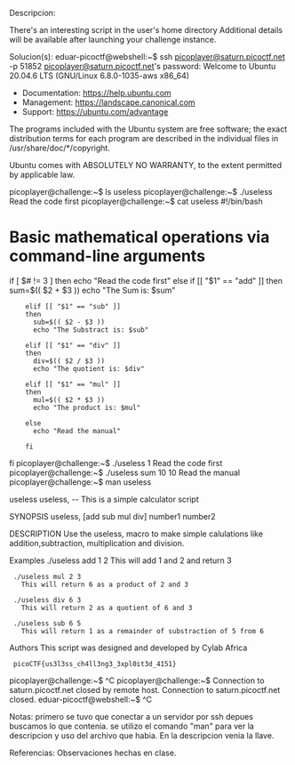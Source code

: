 
Descripcion:

There's an interesting script in the user's home directory
Additional details will be available after launching your challenge instance.

Solucion(s):
eduar-picoctf@webshell:~$ ssh picoplayer@saturn.picoctf.net -p 51852
picoplayer@saturn.picoctf.net's password: 
Welcome to Ubuntu 20.04.6 LTS (GNU/Linux 6.8.0-1035-aws x86_64)

 * Documentation:  https://help.ubuntu.com
 * Management:     https://landscape.canonical.com
 * Support:        https://ubuntu.com/advantage

The programs included with the Ubuntu system are free software;
the exact distribution terms for each program are described in the
individual files in /usr/share/doc/*/copyright.

Ubuntu comes with ABSOLUTELY NO WARRANTY, to the extent permitted by
applicable law.

picoplayer@challenge:~$ ls
useless
picoplayer@challenge:~$ ./useless
Read the code first
picoplayer@challenge:~$ cat useless
#!/bin/bash
# Basic mathematical operations via command-line arguments

if [ $# != 3 ]
then
  echo "Read the code first"
else
        if [[ "$1" == "add" ]]
        then 
          sum=$(( $2 + $3 ))
          echo "The Sum is: $sum"  

        elif [[ "$1" == "sub" ]]
        then 
          sub=$(( $2 - $3 ))
          echo "The Substract is: $sub" 

        elif [[ "$1" == "div" ]]
        then 
          div=$(( $2 / $3 ))
          echo "The quotient is: $div" 

        elif [[ "$1" == "mul" ]]
        then
          mul=$(( $2 * $3 ))
          echo "The product is: $mul" 

        else
          echo "Read the manual"
         
        fi
fi
picoplayer@challenge:~$ ./useless 1
Read the code first
picoplayer@challenge:~$ ./useless sum 10 10
Read the manual
picoplayer@challenge:~$ man useless

useless
     useless, -- This is a simple calculator script

SYNOPSIS
     useless, [add sub mul div] number1 number2

DESCRIPTION
     Use the useless, macro to make simple calulations like addition,subtraction, multiplication and division.

Examples
     ./useless add 1 2
       This will add 1 and 2 and return 3

     ./useless mul 2 3
       This will return 6 as a product of 2 and 3

     ./useless div 6 3
       This will return 2 as a quotient of 6 and 3

     ./useless sub 6 5
       This will return 1 as a remainder of substraction of 5 from 6

Authors
     This script was designed and developed by Cylab Africa

     picoCTF{us3l3ss_ch4ll3ng3_3xpl0it3d_4151}

picoplayer@challenge:~$ ^C
picoplayer@challenge:~$ Connection to saturn.picoctf.net closed by remote host.
Connection to saturn.picoctf.net closed.
eduar-picoctf@webshell:~$ ^C

Notas:
primero se tuvo que conectar a un servidor por ssh 
depues buscamos lo que contenia.
se utilizo el comando "man" para ver la descripcion y uso del
archivo que habia. En la descripcion venia la llave.

Referencias:
Observaciones hechas en clase.